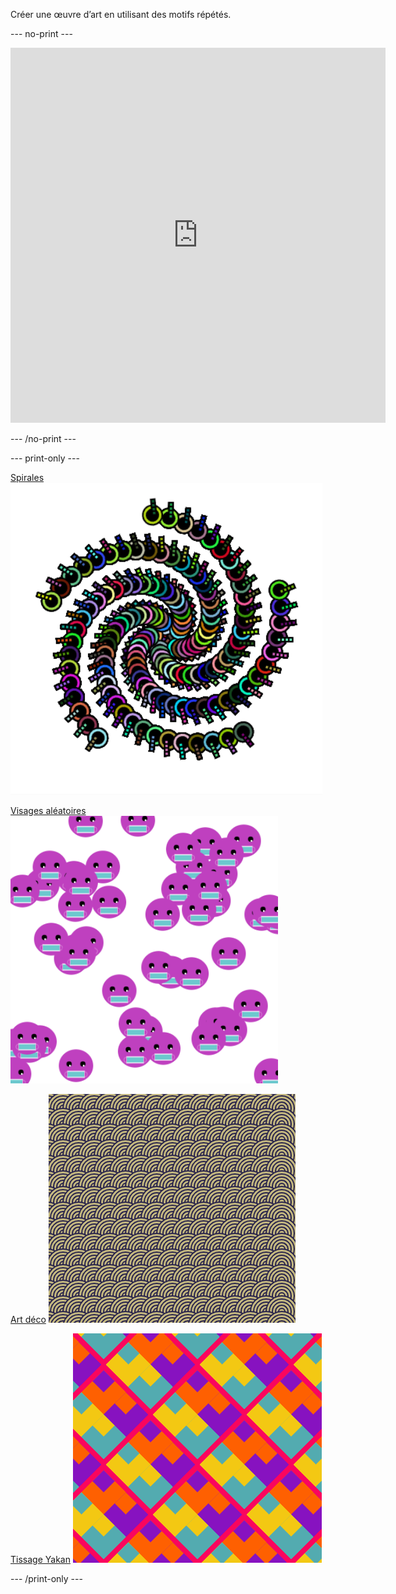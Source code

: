 
Créer une œuvre d’art en utilisant des motifs répétés.

--- no-print ---

<iframe src="https://editor.raspberrypi.org/fr-FR/embed/viewer/repeated-patterns-example" width="600" height="600" frameborder="0" marginwidth="0" marginheight="0" allowfullscreen>
</iframe>

--- /no-print ---

--- print-only ---

[Spirales](https://editor.raspberrypi.org/fr-FR/projects/spirals-pattern-example)
![Projet terminé Spirales.](images/spirals.png)

[Visages aléatoires](https://editor.raspberrypi.org/fr-FR/projects/random-faces-example)
![Projet terminé Visages aléatoires.](images/random_faces.png)

[Art déco](https://editor.raspberrypi.org/fr-FR/projects/art-deco-example)
![Projet terminé Art déco.](images/art_deco.png)

[Tissage Yakan](https://editor.raspberrypi.org/fr-FR/projects/yakan-weaving-example)
![Projet terminé Tissage Yakan.](images/yakan.png)

--- /print-only ---

